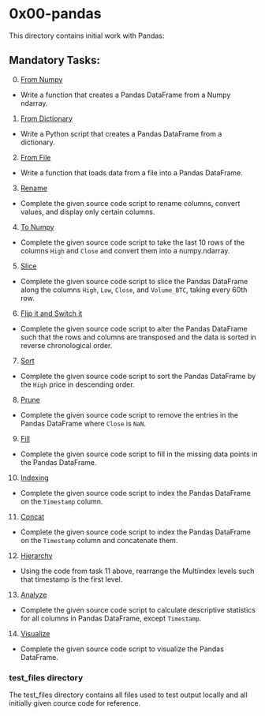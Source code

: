 # 0x00-pandas
This directory contains initial work with Pandas:

## Mandatory Tasks:
0. [From Numpy](/pipeline/0x00-pandas/0-from_numpy.py)
* Write a function that creates a Pandas DataFrame from a Numpy ndarray.
1. [From Dictionary](/pipeline/0x00-pandas/1-from_dictionary.py)
* Write a Python script that creates a Pandas DataFrame from a dictionary.
2. [From File](/pipeline/0x00-pandas/2-from_file.py)
* Write a function that loads data from a file into a Pandas DataFrame.
3. [Rename](/pipeline/0x00-pandas/3-rename.py)
* Complete the given source code script to rename columns, convert values, and display only certain columns.
4. [To Numpy](/pipeline/0x00-pandas/4-array.py)
* Complete the given source code script to take the last 10 rows of the columns `High` and `Close` and convert them into a numpy.ndarray.
5. [Slice](/pipeline/0x00-pandas/5-slice.py)
* Complete the given source code script to slice the Pandas DataFrame along the columns `High`, `Low`, `Close`, and `Volume_BTC`, taking every 60th row.
6. [Flip it and Switch it](/pipeline/0x00-pandas/6-flip_switch.py)
* Complete the given source code script to alter the Pandas DataFrame such that the rows and columns are transposed and the data is sorted in reverse chronological order.
7. [Sort](/pipeline/0x00-pandas/7-high.py)
* Complete the given source code script to sort the Pandas DataFrame by the `High` price in descending order.
8. [Prune](/pipeline/0x00-pandas/8-prune.py)
* Complete the given source code script to remove the entries in the Pandas DataFrame where `Close` is `NaN`.
9. [Fill](/pipeline/0x00-pandas/9-fill.py)
* Complete the given source code script to fill in the missing data points in the Pandas DataFrame.
10. [Indexing](/pipeline/0x00-pandas/10-index.py)
* Complete the given source code script to index the Pandas DataFrame on the `Timestamp` column.
11. [Concat](/pipeline/0x00-pandas/11-concat.py)
* Complete the given source code script to index the Pandas DataFrame on the `Timestamp` column and concatenate them.
12. [Hierarchy](/pipeline/0x00-pandas/12-hierarchy.py)
* Using the code from task 11 above, rearrange the Multiindex levels such that timestamp is the first level.
13. [Analyze](/pipeline/0x00-pandas/13-analyze.py)
* Complete the given source code script to calculate descriptive statistics for all columns in Pandas DataFrame, except `Timestamp`.
14. [Visualize](/pipeline/0x00-pandas/14-visualize.py)
* Complete the given source code script to visualize the Pandas DataFrame.

### test_files directory
The test_files directory contains all files used to test output locally and all initially given cource code for reference.
